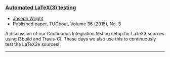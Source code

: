 
### [Automated LaTeX(3) testing](https://tug.org/TUGboat/tb36-3/tb114wright.pdf)

+ [Joseph Wright]({{site.baseurl}}/about/team/#joseph-wright)
+ Published paper, TUGboat, Volume 36 (2015), No. 3

A discussion of our Continuous
Integration testing setup for LaTeX3 sources using l3build
and Travis-CI. These days we also use this to continuously test the LaTeX2e sources!

***


